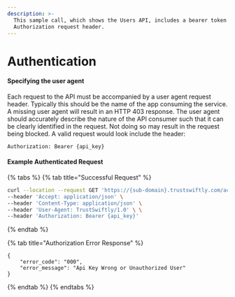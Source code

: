 ```yaml
---
description: >-
  This sample call, which shows the Users API, includes a bearer token in the
  Authorization request header.
---
```


# Authentication

#### Specifying the user agent <a id="UserAgent"></a>

Each request to the API must be accompanied by a user agent request header. Typically this should be the name of the app consuming the service. A missing user agent will result in an HTTP 403 response. The user agent should accurately describe the nature of the API consumer such that it can be clearly identified in the request. Not doing so may result in the request being blocked. A valid request would look include the header:

```text
Authorization: Bearer {api_key}
```

#### Example Authenticated Request

{% tabs %}
{% tab title="Successful Request" %}
```bash
curl --location --request GET 'https://{sub-domain}.trustswiftly.com/account/api/users' \
--header 'Accept: application/json' \
--header 'Content-Type: application/json' \
--header 'User-Agent: TrustSwiftly/1.0' \ \
--header 'Authorization: Bearer {api_key}'
```
{% endtab %}

{% tab title="Authorization Error Response" %}
```
{
    "error_code": "000",
    "error_message": "Api Key Wrong or Unauthorized User"
}
```
{% endtab %}
{% endtabs %}



